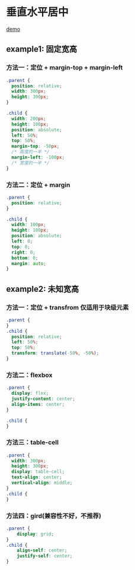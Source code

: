 # 垂直水平居中

[demo](./demo/1.html)

## example1: 固定宽高

### 方法一：定位 + margin-top + margin-left

```css
.parent {
  position: relative;
  width: 300px;
  height: 300px;
}

.child {
  width: 200px;
  height: 100px;
  position: absolute;
  left: 50%;
  top: 50%;
  margin-top: -50px;
  /* 高度的一半 */
  margin-left: -100px;
  /* 宽度的一半 */
}
```

### 方法二：定位 + margin

```css
.parent {
  position: relative;
}

.child {
  width: 100px;
  height: 100px;
  position: absolute;
  left: 0;
  top: 0;
  right: 0;
  bottom: 0;
  margin: auto;
}
```

## example2: 未知宽高

### 方法一：定位 + transfrom 仅适用于块级元素

```css
.parent {
}
.child {
  position: relative;
  left: 50%;
  top: 50%;
  transform: translate(-50%, -50%);
}
```

### 方法二：flexbox

```css
.parent {
  display: flex;
  justify-content: center;
  align-items: center;
}

.child {
}
```

### 方法三：table-cell

```css
.parent {
  width: 300px;
  height: 300px;
  display: table-cell;
  text-align: center;
  vertical-align: middle;
}
.child {
}
```

### 方法四：gird(兼容性不好，不推荐)

```css
.parent {
    display: grid;
}
.child {
    align-self: center;
    justify-self: center;
}
```